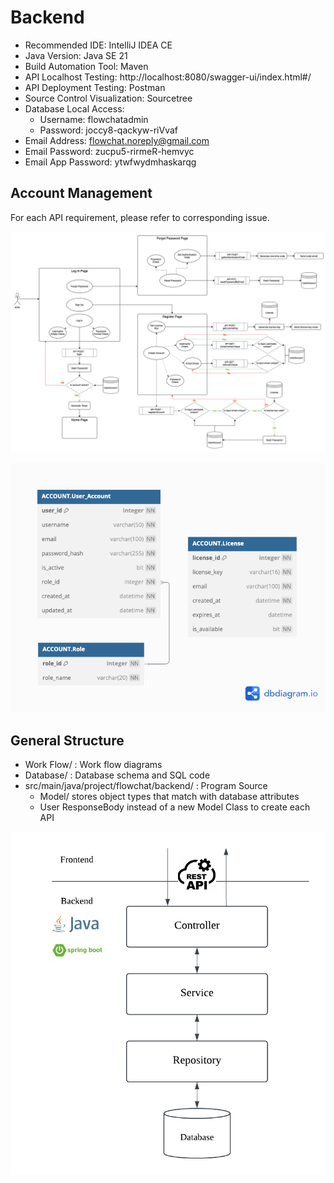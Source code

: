 # Backend

- Recommended IDE: IntelliJ IDEA CE
- Java Version: Java SE 21
- Build Automation Tool: Maven
- API Localhost Testing: http://localhost:8080/swagger-ui/index.html#/
- API Deployment Testing: Postman
- Source Control Visualization: Sourcetree
- Database Local Access:
  - Username: flowchatadmin
  - Password: joccy8-qackyw-riVvaf
- Email Address: flowchat.noreply@gmail.com
- Email Password: zucpu5-rirmeR-hemvyc
- Email App Password: ytwfwydmhaskarqg


## Account Management
For each API requirement, please refer to corresponding issue.

![Account Management Flow](https://github.com/FrogwinX/CSCI3100_Project/blob/backend/Work%20Flow/Account.png)

![Account Management DB](https://github.com/FrogwinX/CSCI3100_Project/blob/backend/Database/ACCOUNT.png)


## General Structure
- Work Flow/ : Work flow diagrams
- Database/ : Database schema and SQL code
- src/main/java/project/flowchat/backend/ : Program Source
  - Model/ stores object types that match with database attributes
  - User ResponseBody instead of a new Model Class to create each API

![Project Structure](https://github.com/FrogwinX/CSCI3100_Project/blob/backend/Work%20Flow/Backend_Structure.png)
